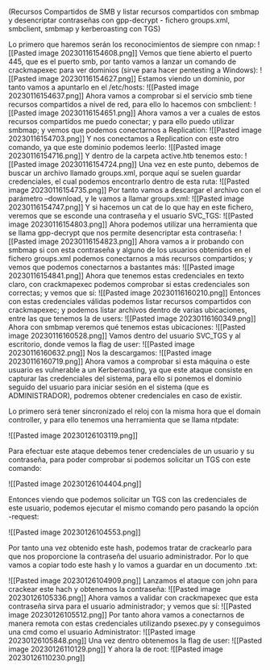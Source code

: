 (Recursos Compartidos de SMB y listar recursos compartidos con smbmap y desencriptar contraseñas con gpp-decrypt - fichero groups.xml, smbclient, smbmap y kerberoasting con TGS)

Lo primero que haremos serán los reconocimientos de siempre con nmap:
![[Pasted image 20230116154608.png]]
Vemos que tiene abierto el puerto 445, que es el puerto smb, por tanto vamos a lanzar un comando de crackmapexec para ver dominios (sirve para hacer pentesting a Windows):
![[Pasted image 20230116154627.png]]
Estamos viendo un dominio, por tanto vamos a apuntarlo en el /etc/hosts:
![[Pasted image 20230116154637.png]]
Ahora vamos a comprobar si el servicio smb tiene recursos compartidos a nivel de red, para ello lo hacemos con smbclient:
![[Pasted image 20230116154651.png]]
Ahora vamos a ver a cuales de estos recursos compartidos me puedo conectar; y para ello puedo utilizar smbmap; y vemos que podemos conectarnos a Replication:
![[Pasted image 20230116154703.png]]
Y nos conectamos a Replication con este otro comando, ya que este dominio podemos leerlo:
![[Pasted image 20230116154716.png]]
Y dentro de la carpeta active.htb tenemos esto:
![[Pasted image 20230116154724.png]]
Una vez en este punto, debemos de buscar un archivo llamado groups.xml, porque aquí se suelen guardar credenciales, el cual podemos encontrarlo dentro de esta ruta:
![[Pasted image 20230116154735.png]]
Por tanto vamos a descargar el archivo con el parámetro –download, y le vamos a llamar groups.xml:
![[Pasted image 20230116154747.png]]
Y si hacemos un cat de lo que hay en este fichero, veremos que se esconde una contraseña y el usuario SVC_TGS:
![[Pasted image 20230116154803.png]]
Ahora podemos utilizar una herramienta que se llama gpp-decrypt que nos permite desencriptar esta contraseña:
![[Pasted image 20230116154823.png]]
Ahora vamos a ir probando con smbmap si con esta contraseña y alguno de los usuarios obtenidos en el fichero groups.xml podemos conectarnos a más recursos compartidos; y vemos que podemos conectarnos a bastantes más:
![[Pasted image 20230116154841.png]]
Ahora que tenemos estas credenciales en texto claro, con crackmapexec podemos comprobar si estas credenciales son correctas; y vemos que sí:
![[Pasted image 20230116160210.png]]
Entonces con estas credenciales válidas podemos listar recursos compartidos con crackmapexec; y podemos listar archivos dentro de varias ubicaciones, entre las que tenemos la de users:
![[Pasted image 20230116160349.png]]
Ahora con smbmap veremos qué tenemos estas ubicaciones:
![[Pasted image 20230116160528.png]]
Vamos dentro del usuario SVC_TGS y al escritorio, donde vemos la flag de user:
![[Pasted image 20230116160632.png]]
Nos la descargamos:
![[Pasted image 20230116160719.png]]
Ahora vamos a comprobar si esta máquina o este usuario es vulnerable a un Kerberoasting, ya que este ataque consiste en capturar las credenciales del sistema, para ello si ponemos el dominio seguido del usuario para iniciar sesión en el sistema (que es ADMINISTRADOR), podremos obtener credenciales en caso de existir.

Lo primero será tener sincronizado el reloj con la misma hora que el domain controller, y para ello tenemos una herramienta que se llama ntpdate:

![[Pasted image 20230126103119.png]]

Para efectuar este ataque debemos tener credenciales de un usuario y su contraseña, para poder comprobar si podemos solicitar un TGS con este comando:

![[Pasted image 20230126104404.png]]

Entonces viendo que podemos solicitar un TGS con las credenciales de este usuario, podemos ejecutar el mismo comando pero pasando la opción -request:

![[Pasted image 20230126104553.png]]

Por tanto una vez obtenido este hash, podemos tratar de crackearlo para que nos proporcione la contraseña del usuario administrador. Por lo que vamos a copiar todo este hash y lo vamos a guardar en un documento .txt:

![[Pasted image 20230126104909.png]]
Lanzamos el ataque con john para crackear este hach y obtenemos la contraseña:
![[Pasted image 20230126105336.png]]
Ahora vamos a validar con crackmapexec que esta contraseña sirva para el usuario administrador; y vemos que sí:
![[Pasted image 20230126105512.png]]
Por tanto ahora vamos a conectarnos de manera remota con estas credenciales utilizando psexec.py y conseguimos una cmd como el usuario Administrator:
![[Pasted image 20230126105848.png]]
Una vez dentro obtenemos la flag de user:
![[Pasted image 20230126110129.png]]
Y ahora la de root:
![[Pasted image 20230126110230.png]]


